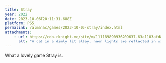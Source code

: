 ```yaml
---
title: Stray
year: 2022
date: 2023-10-06T20:11:31.688Z
platform: PS5
permalink: /almanac/games/2023-10-06-stray/index.html
attachments: 
    - url: https://cdn.rknight.me/site/m/111189890936709637-63a1103afd8fc8c3.jpeg
      alt: "A cat in a dimly lit alley, neon lights are reflected in water on the floor."
---
```


What a lovely game Stray is.  